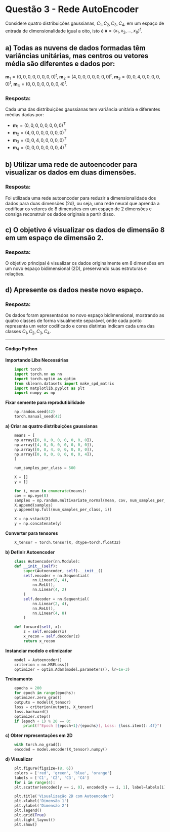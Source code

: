 # **Questão 3 - Rede AutoEncoder**
Considere quatro distribuições gaussianas, $C_1, C_2, C_3, C_4$, em um espaço de entrada de dimensionalidade igual a oito, isto é $\mathbf{x} = (x_1, x_2, \ldots, x_8)^t$.

## **a) Todas as nuvens de dados formadas têm variâncias unitárias, mas centros ou vetores média são diferentes e dados por:**
$\mathbf{m}_1 = (0,0,0,0,0,0,0,0)^t$,
$\mathbf{m}_2 = (4,0,0,0,0,0,0,0)^t$,
$\mathbf{m}_3 = (0,0,4,0,0,0,0,0)^t$,
$\mathbf{m}_4 = (0,0,0,0,0,0,0,4)^t$.

### **Resposta:**
Cada uma das distribuições gaussianas tem variância unitária e diferentes médias dadas por:

* $\mathbf{m}_1 = (0, 0, 0, 0, 0, 0, 0, 0)^T$
* $\mathbf{m}_2 = (4, 0, 0, 0, 0, 0, 0, 0)^T$
* $\mathbf{m}_3 = (0, 0, 4, 0, 0, 0, 0, 0)^T$
* $\mathbf{m}_4 = (0, 0, 0, 0, 0, 0, 0, 4)^T$




## **b) Utilizar uma rede de autoencoder para visualizar os dados em duas dimensões.**

### **Resposta:**
Foi utilizada uma rede autoencoder para reduzir a dimensionalidade dos dados para duas dimensões (2d), ou seja, uma rede neural que aprenda a codificar os vetores de 8 dimensões em um espaço de 2 dimensões e consiga reconstruir os dados originais a partir disso.


## **c) O objetivo é visualizar os dados de dimensão 8 em um espaço de dimensão 2.**

### **Resposta:**
O objetivo principal é visualizar os dados originalmente em 8 dimensões em um novo espaço bidimensional (2D), preservando suas estruturas e relações.



## **d) Apresente os dados neste novo espaço.**

### **Resposta:**
Os dados foram apresentados no novo espaço bidimensional, mostrando as quatro classes de forma visualmente separável, onde cada ponto representa um vetor codificado e cores distintas indicam cada uma das classes $C_1, C_2, C_3, C_4$.

---

#### **Código Python**
**Importando Libs Necessárias**
```python
    import torch
    import torch.nn as nn
    import torch.optim as optim
    from sklearn.datasets import make_spd_matrix
    import matplotlib.pyplot as plt
    import numpy as np
```
**Fixar semente para reprodutibilidade**
```python
    np.random.seed(42)  
    torch.manual_seed(42)
```
**a) Criar as quatro distribuições gaussianas**
```python
    means = [  
    np.array([0, 0, 0, 0, 0, 0, 0, 0]),  
    np.array([4, 0, 0, 0, 0, 0, 0, 0]),  
    np.array([0, 0, 4, 0, 0, 0, 0, 0]),  
    np.array([0, 0, 0, 0, 0, 0, 0, 4]),  
    ]

    num_samples_per_class = 500

    X = []
    y = []

    for i, mean in enumerate(means):
    cov = np.eye(8) 
    samples = np.random.multivariate_normal(mean, cov, num_samples_per_class)
    X.append(samples)
    y.append(np.full(num_samples_per_class, i))

    X = np.vstack(X)
    y = np.concatenate(y)
```
**Converter para tensores**
```python
    X_tensor = torch.tensor(X, dtype=torch.float32)
```
**b) Definir Autoencoder**
```python
    class Autoencoder(nn.Module):
    def __init__(self):
        super(Autoencoder, self).__init__()
        self.encoder = nn.Sequential(
            nn.Linear(8, 4),
            nn.ReLU(),
            nn.Linear(4, 2)
        )
        self.decoder = nn.Sequential(
            nn.Linear(2, 4),
            nn.ReLU(),
            nn.Linear(4, 8)
        )

    def forward(self, x):
        z = self.encoder(x)
        x_recon = self.decoder(z)
        return x_recon
```
**Instanciar modelo e otimizador**
```python
    model = Autoencoder()
    criterion = nn.MSELoss()
    optimizer = optim.Adam(model.parameters(), lr=1e-3)
```
**Treinamento**
```python
    epochs = 200
    for epoch in range(epochs):
    optimizer.zero_grad()
    outputs = model(X_tensor)
    loss = criterion(outputs, X_tensor)
    loss.backward()
    optimizer.step()
    if (epoch + 1) % 20 == 0:
        print(f"Epoch [{epoch+1}/{epochs}], Loss: {loss.item():.4f}")
```
**c) Obter representações em 2D**
```python
    with torch.no_grad():
    encoded = model.encoder(X_tensor).numpy()
```
**d) Visualizar**
```python
    plt.figure(figsize=(8, 6))
    colors = ['red', 'green', 'blue', 'orange']
    labels = ['C1', 'C2', 'C3', 'C4']
    for i in range(4):
    plt.scatter(encoded[y == i, 0], encoded[y == i, 1], label=labels[i], alpha=0.6, color=colors[i])

    plt.title('Visualização 2D com Autoencoder')
    plt.xlabel('Dimensão 1')
    plt.ylabel('Dimensão 2')
    plt.legend()
    plt.grid(True)
    plt.tight_layout()
    plt.show()
```
